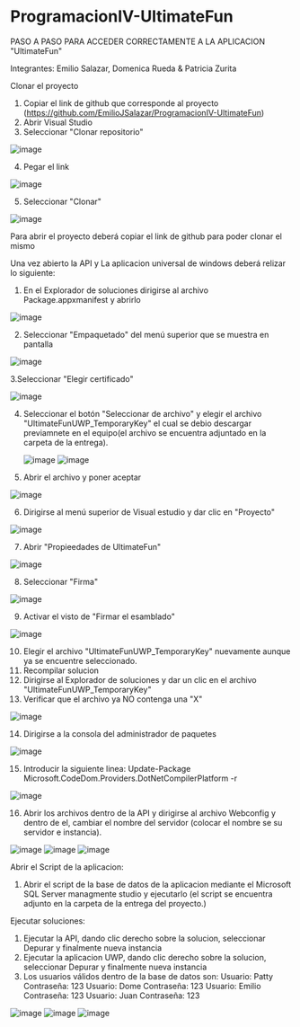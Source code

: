 # ProgramacionIV-UltimateFun
PASO A PASO PARA ACCEDER CORRECTAMENTE A LA APLICACION "UltimateFun"

Integrantes: Emilio Salazar, Domenica Rueda & Patricia Zurita

Clonar el proyecto 

  1. Copiar el link de github que corresponde al proyecto (https://github.com/EmilioJSalazar/ProgramacionIV-UltimateFun)
  2. Abrir Visual Studio
  3. Seleccionar "Clonar repositorio"



  ![image](https://user-images.githubusercontent.com/62667937/147863026-6921142e-c050-4830-9c50-51ba600dd50a.png)
  
  4. Pegar el link


  
  ![image](https://user-images.githubusercontent.com/62667937/147863050-5d1cbb4d-9021-472d-a093-e9fbd38472ed.png)
  
  5. Seleccionar "Clonar"

  ![image](https://user-images.githubusercontent.com/62667937/147863054-91a71418-c23c-4198-9b80-803400f6ee95.png)


Para abrir el proyecto deberá copiar el link de github para poder clonar el mismo


Una vez abierto la API y La aplicacion universal de windows deberá relizar lo siguiente:

  1. En el Explorador de soluciones dirigirse al archivo Package.appxmanifest y abrirlo
  
  ![image](https://user-images.githubusercontent.com/62667937/147863086-fa544799-d67c-4e5c-b517-d3f1a673a7b1.png)

  
  2. Seleccionar "Empaquetado" del menú superior que se muestra en pantalla
  
  ![image](https://user-images.githubusercontent.com/62667937/147863098-7dd00dd4-36e9-4a67-acaa-5531ab86659e.png)

  
  3.Seleccionar "Elegir certificado"
  
  ![image](https://user-images.githubusercontent.com/62667937/147863122-2822a653-8237-4910-8fb1-20cc08033aec.png)

  
  4. Seleccionar el botón "Seleccionar de archivo" y elegir el archivo "UltimateFunUWP_TemporaryKey"
     el cual se debio descargar previamnete en el equipo(el archivo se encuentra adjuntado en la 
     carpeta de la entrega).
     
     ![image](https://user-images.githubusercontent.com/62667937/147863126-e686629d-ed2b-4e4b-b3c4-35b40f45cb1a.png)
     ![image](https://user-images.githubusercontent.com/62667937/147863128-bcc7a6c6-b13d-4277-8fde-31cb9fe1197a.png)

     
  5. Abrir el archivo y poner aceptar
  
  ![image](https://user-images.githubusercontent.com/62667937/147863131-5177dea2-0117-464f-8fc2-791af0b74473.png)

  
  6. Dirigirse al menú superior de Visual estudio y dar clic en "Proyecto"
  
  ![image](https://user-images.githubusercontent.com/62667937/147863145-fe5b632d-edfd-4153-8d29-530905e43d6b.png)

  
  7. Abrir "Propieedades de UltimateFun"
  
  ![image](https://user-images.githubusercontent.com/62667937/147863180-96e33bf8-1cc5-4cb7-9fb0-50a98d457724.png)

  
  8. Seleccionar "Firma"
  
  ![image](https://user-images.githubusercontent.com/62667937/147863197-51cbe1de-bf95-4191-92a5-089d01077fdd.png)

  
  9. Activar el visto de "Firmar el esamblado"
  
  ![image](https://user-images.githubusercontent.com/62667937/147863199-8489c780-f745-4b9b-a01b-3abe12c91576.png)

  
  10. Elegir el archivo "UltimateFunUWP_TemporaryKey" nuevamente aunque ya se encuentre seleccionado.
  11. Recompilar solucion 
  12. Dirigirse al Explorador de soluciones  y dar un clic en el archivo "UltimateFunUWP_TemporaryKey"
  13. Verificar que el archivo ya NO contenga una "X"
  
  ![image](https://user-images.githubusercontent.com/62667937/147863213-9e24bcb1-60a0-4d02-8336-d7afac42fdff.png)

  
  14. Dirigirse a la consola del administrador de paquetes
  
  ![image](https://user-images.githubusercontent.com/62667937/147863232-f6de5746-80d6-47a1-9a54-57cbfd8995f7.png)

  
  15. Introducir la siguiente linea: Update-Package Microsoft.CodeDom.Providers.DotNetCompilerPlatform -r
  
  ![image](https://user-images.githubusercontent.com/62667937/147891985-bf61b768-2aa7-49b1-8365-14a3caf52f59.png)

  
  16. Abrir los archivos dentro de la API y dirigirse al archivo Webconfig y dentro de el, cambiar el nombre
      del servidor (colocar el nombre se su servidor e instancia).
      
  ![image](https://user-images.githubusercontent.com/62667937/147863251-05714edc-5792-4447-b064-bd8803c02de3.png)
  ![image](https://user-images.githubusercontent.com/62667937/147863255-f16e465e-3c01-41a9-a691-c5ee41f9ad29.png)
  ![image](https://user-images.githubusercontent.com/62667937/147863257-964fb445-d045-4c55-9a1c-ed5f1ab36d3e.png)


Abrir el Script de la aplicacion:
   
  1. Abrir el script de la base de datos de la aplicacion mediante el Microsoft SQL Server managmente studio y 
     ejecutarlo (el script se encuentra adjunto en la carpeta de la entrega del proyecto.)

Ejecutar soluciones:


 1. Ejecutar la API, dando clic derecho sobre la solucion, seleccionar Depurar y finalmente nueva instancia 
 2. Ejecutar la aplicacion UWP, dando clic derecho sobre la solucion, seleccionar Depurar y finalmente nueva instancia 
 3. Los usuarios válidos dentro de la base de datos son:
    Usuario: Patty
    Contraseña: 123
    Usuario: Dome
    Contraseña: 123
    Usuario: Emilio
    Contraseña: 123
    Usuario: Juan
    Contraseña: 123
 
 
 ![image](https://user-images.githubusercontent.com/62667937/147863290-f614b3a5-c298-4fe3-b1f0-3aec3db66960.png)
 ![image](https://user-images.githubusercontent.com/62667937/147863294-c3a65f10-48c1-492e-97c0-373822507d62.png)
 ![image](https://user-images.githubusercontent.com/62667937/147863295-8b392e2f-4412-40a9-ba56-59d658d39aa5.png)


